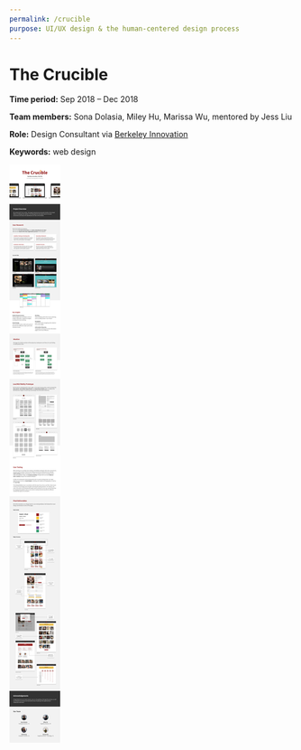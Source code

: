 ```yaml
---
permalink: /crucible
purpose: UI/UX design & the human-centered design process
---
```


# The Crucible

**Time period:** Sep 2018 – Dec 2018

**Team members:** Sona Dolasia, Miley Hu, Marissa Wu, mentored by Jess Liu

**Role:** Design Consultant via [Berkeley Innovation](https://www.berkeleyinnovation.org/about-us) 

**Keywords:** web design


![case study](casestudy.png)


